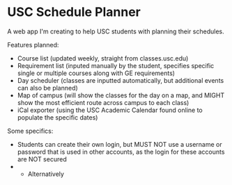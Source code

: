 # USC Schedule Planner
A web app I'm creating to help USC students with planning their schedules.

Features planned:
* Course list (updated weekly, straight from classes.usc.edu)
* Requirement list (inputed manually by the student, specifies specific single or multiple courses along with GE requirements)
* Day scheduler (classes are inputted automatically, but additional events can also be planned)
* Map of campus (will show the classes for the day on a map, and MIGHT show the most efficient route across campus to each class)
* iCal exporter (using the USC Academic Calendar found online to populate the specific dates)


Some specifics:
* Students can create their own login, but MUST NOT use a username or password that is used in other accounts, as the login for these accounts are NOT secured
* * Alternatively
